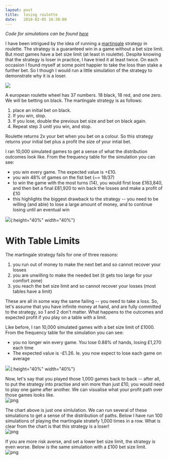 ```yaml
---
layout: post
title:  losing roulette
date:   2018-02-05 10:30:00
---
```


*Code for simulations can be found [here]()*

I have been intrigued by the idea of running a [martingale](https://en.wikipedia.org/wiki/Martingale_(probability_theory)) strategy in roulette.  The strategy is a guaranteed win in a game without a bet size limit.  But most games have a bet size limit (at least in roulette).  Despite knowing that the strategy is loser in practice, I have tried it at least twice.  On each occasion I found myself at some point happier to take the loss than stake a further bet.  So I though I would run a little simulation of the strategy to demonstrate why it is a loser.

![](https://media0.giphy.com/media/l2SpO2558KNLdARcQ/giphy.gif)


A european roulette wheel has 37 numbers. 18 black, 18 red, and one zero. We will be betting on black. The martingale strategy is as follows:
1. place an initial bet on black.
2. If you win, stop.
3. If you lose, double the previous bet size and bet on black again.
4. Repeat step 3 unitl you win, and stop.

Roulette returns 2x your bet when you bet on a colour.  So this strategy returns your initial bet plus a profit the size of your intial bet. <br>

I ran 10,000 simulated games to get a sense of what the distribution outcomes look like.
From the frequency table for the simulation you can see:
- you win every game. The expected value is +£10.
- you win 48% of games on the fist bet (~= 18/37)
- to win the game with the most turns (14), you would first lose £163,840, and then bet a final £81,920 to win back the losses and make a profit of £10
- this highlights the biggest drawback to the strategy -- you need to be willing (and able) to lose a large amount of money, and to continue losing until an eventual win

![](https://i.imgur.com/upLq737.png){:height="40%" width="40%"}

# **With Table Limits**

The martingale strategy fails for one of three reasons:
1. you run out of money to make the next bet and so cannot recover your losses
2. you are unwilling to make the needed bet (it gets too large for your comfort zone)
3. you reach the bet size limit and so cannot recover your losses (most tables have a limit)

These are all in some way the same failing -- you need to take a loss. So, let's assume that you have infinite money at hand, and are fully committed to the strategy, so 1 and 2 don't matter.  What happens to the outcomes and expected profit if you play on a table with a limit.

Like before, I ran 10,000 simulated games with a bet size limit of £1000. From the frequency table for the simulation you can see:
- you no longer win every game. You lose 0.88% of hands, losing £1,270 each time
- The expected value is -£1.26. Ie. you now expect to lose each game on average

![](https://i.imgur.com/mMqzCA4.png){:height="40%" width="40%"}

Now, let's say that you played those 1,000 games back to back -- after all, to put the strategy into practise and win more than just £10, you would need to play one game after another. We can visualise what your profit path over those games looks like.<br>
![png](https://i.imgur.com/6aATxi5.png)

The chart above is just one simlulation. We can run several of these simulations to get a sense of the distribution of paths. Below I have run 100 simulations of playing the martingale stratefy 1,000 times in a row. What is clear from the chart is that this strategy is a loser!<br>
![png](https://i.imgur.com/XBeWCOi.png)

If you are more risk averse, and set a lower bet size limit, the strategy is even worse. Below is the same simulation with a £100 bet size limit.<br>
![png](https://i.imgur.com/rhatdh1.png)
